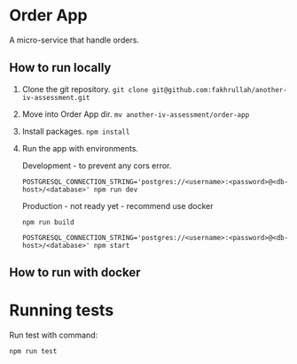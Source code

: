 # Order App

A micro-service that handle orders.

## How to run locally

1. Clone the git repository. `git clone git@github.com:fakhrullah/another-iv-assessment.git`
2. Move into Order App dir. `mv another-iv-assessment/order-app`
3. Install packages. `npm install`
4. Run the app with environments.
   
   Development - to prevent any cors error.

    ```console
    POSTGRESQL_CONNECTION_STRING='postgres://<username>:<password>@<db-host>/<database>' npm run dev
    ```

    Production - not ready yet - recommend use docker
    ```
    npm run build
    
    POSTGRESQL_CONNECTION_STRING='postgres://<username>:<password>@<db-host>/<database>' npm start
    ```

## How to run with docker

# Running tests

Run test with command:

```console
npm run test
```
